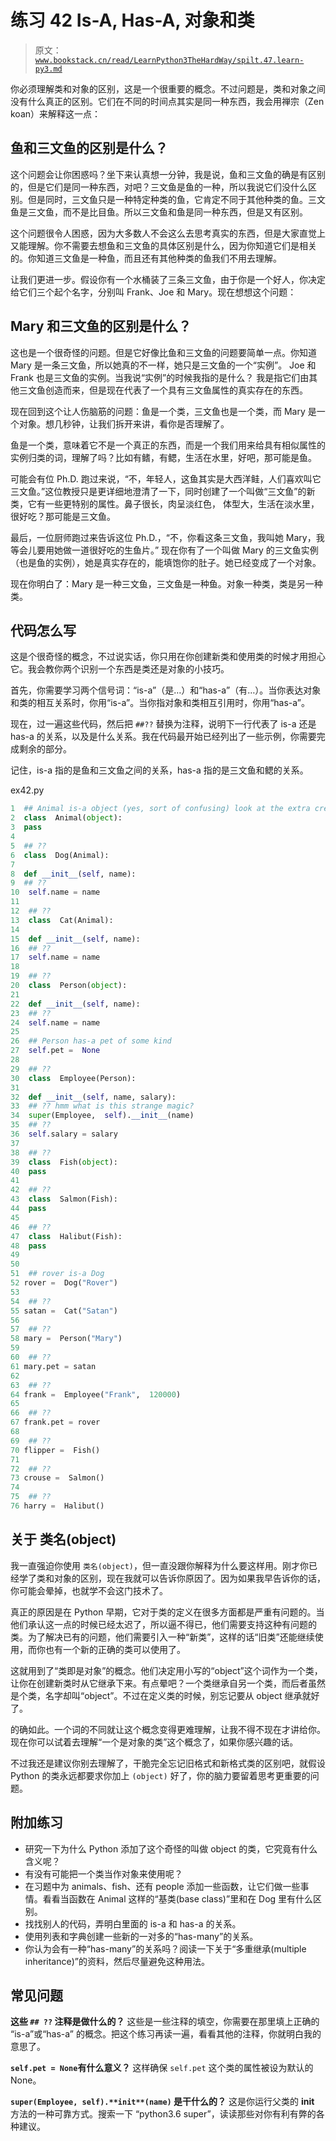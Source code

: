 # 练习 42 Is-A, Has-A, 对象和类

> 原文：[`www.bookstack.cn/read/LearnPython3TheHardWay/spilt.47.learn-py3.md`](https://www.bookstack.cn/read/LearnPython3TheHardWay/spilt.47.learn-py3.md)

你必须理解类和对象的区别，这是一个很重要的概念。不过问题是，类和对象之间没有什么真正的区别。它们在不同的时间点其实是同一种东西，我会用禅宗（Zen koan）来解释这一点：

## 鱼和三文鱼的区别是什么？

这个问题会让你困惑吗？坐下来认真想一分钟，我是说，鱼和三文鱼的确是有区别的，但是它们是同一种东西，对吧？三文鱼是鱼的一种，所以我说它们没什么区别。但是同时，三文鱼只是一种特定种类的鱼，它肯定不同于其他种类的鱼。三文鱼是三文鱼，而不是比目鱼。所以三文鱼和鱼是同一种东西，但是又有区别。

这个问题很令人困惑，因为大多数人不会这么去思考真实的东西，但是大家直觉上又能理解。你不需要去想鱼和三文鱼的具体区别是什么，因为你知道它们是相关的。你知道三文鱼是一种鱼，而且还有其他种类的鱼我们不用去理解。

让我们更进一步。假设你有一个水桶装了三条三文鱼，由于你是一个好人，你决定给它们三个起个名字，分别叫 Frank、Joe 和 Mary。现在想想这个问题：

## Mary 和三文鱼的区别是什么？

这也是一个很奇怪的问题。但是它好像比鱼和三文鱼的问题要简单一点。你知道 Mary 是一条三文鱼，所以她真的不一样，她只是三文鱼的一个“实例”。 Joe 和 Frank 也是三文鱼的实例。当我说“实例”的时候我指的是什么？ 我是指它们由其他三文鱼创造而来，但是现在代表了一个具有三文鱼属性的真实存在的东西。

现在回到这个让人伤脑筋的问题：鱼是一个类，三文鱼也是一个类，而 Mary 是一个对象。想几秒钟，让我们拆开来讲，看你是否理解了。

鱼是一个类，意味着它不是一个真正的东西，而是一个我们用来给具有相似属性的实例归类的词，理解了吗？比如有鳍，有鳃，生活在水里，好吧，那可能是鱼。

可能会有位 Ph.D. 跑过来说，“不，年轻人，这鱼其实是大西洋鲑，人们喜欢叫它三文鱼。”这位教授只是更详细地澄清了一下，同时创建了一个叫做“三文鱼”的新类，它有一些更特别的属性。鼻子很长，肉呈淡红色， 体型大，生活在淡水里，很好吃？那可能是三文鱼。

最后，一位厨师跑过来告诉这位 Ph.D.，“不，你看这条三文鱼，我叫她 Mary，我等会儿要用她做一道很好吃的生鱼片。” 现在你有了一个叫做 Mary 的三文鱼实例（也是鱼的实例），她是真实存在的，能填饱你的肚子。她已经变成了一个对象。

现在你明白了：Mary 是一种三文鱼，三文鱼是一种鱼。对象一种类，类是另一种类。

## 代码怎么写

这是个很奇怪的概念，不过说实话，你只用在你创建新类和使用类的时候才用担心它。我会教你两个识别一个东西是类还是对象的小技巧。

首先，你需要学习两个信号词：“is-a”（是…）和“has-a”（有…）。当你表达对象和类的相互关系时，你用“is-a”。当你指对象和类相互引用时，你用“has-a”。

现在，过一遍这些代码，然后把 `##??` 替换为注释，说明下一行代表了 is-a 还是 has-a 的关系，以及是什么关系。我在代码最开始已经列出了一些示例，你需要完成剩余的部分。

记住，is-a 指的是鱼和三文鱼之间的关系，has-a 指的是三文鱼和鳃的关系。

ex42.py

```py
1  ## Animal is-a object (yes, sort of confusing) look at the extra credit（附加练习）
2  class  Animal(object):
3  pass
4
5  ## ??
6  class  Dog(Animal):
7
8  def __init__(self, name):
9  ## ??
10  self.name = name
11
12  ## ??
13  class  Cat(Animal):
14
15  def __init__(self, name):
16  ## ??
17  self.name = name
18
19  ## ??
20  class  Person(object):
21
22  def __init__(self, name):
23  ## ??
24  self.name = name
25
26  ## Person has-a pet of some kind
27  self.pet =  None
28
29  ## ??
30  class  Employee(Person):
31
32  def __init__(self, name, salary):
33  ## ?? hmm what is this strange magic?
34  super(Employee,  self).__init__(name)
35  ## ??
36  self.salary = salary
37
38  ## ??
39  class  Fish(object):
40  pass
41 
42  ## ??
43  class  Salmon(Fish):
44  pass
45 
46  ## ??
47  class  Halibut(Fish):
48  pass
49 
50 
51  ## rover is-a Dog
52 rover =  Dog("Rover")
53 
54  ## ??
55 satan =  Cat("Satan")
56 
57  ## ??
58 mary =  Person("Mary")
59 
60  ## ??
61 mary.pet = satan
62 
63  ## ??
64 frank =  Employee("Frank",  120000)
65 
66  ## ??
67 frank.pet = rover
68 
69  ## ??
70 flipper =  Fish()
71 
72  ## ??
73 crouse =  Salmon()
74 
75  ## ??
76 harry =  Halibut()
```

## 关于 类名(object)

我一直强迫你使用 `类名(object)`，但一直没跟你解释为什么要这样用。刚才你已经学了类和对象的区别，现在我就可以告诉你原因了。因为如果我早告诉你的话，你可能会晕掉，也就学不会这门技术了。

真正的原因是在 Python 早期，它对于类的定义在很多方面都是严重有问题的。当他们承认这一点的时候已经太迟了，所以逼不得已，他们需要支持这种有问题的类。为了解决已有的问题，他们需要引入一种“新类”，这样的话“旧类”还能继续使用，而你也有一个新的正确的类可以使用了。

这就用到了“类即是对象”的概念。他们决定用小写的“object”这个词作为一个类，让你在创建新类时从它继承下来。有点晕吧？一个类继承自另一个类，而后者虽然是个类，名字却叫“object”。不过在定义类的时候，别忘记要从 object 继承就好了。

的确如此。一个词的不同就让这个概念变得更难理解，让我不得不现在才讲给你。现在你可以试着去理解“一个是对象的类”这个概念了，如果你感兴趣的话。

不过我还是建议你别去理解了，干脆完全忘记旧格式和新格式类的区别吧，就假设 Python 的类永远都要求你加上 `(object)` 好了，你的脑力要留着思考更重要的问题。

## 附加练习

*   研究一下为什么 Python 添加了这个奇怪的叫做 object 的类，它究竟有什么含义呢？
*   有没有可能把一个类当作对象来使用呢？
*   在习题中为 animals、fish、还有 people 添加一些函数，让它们做一些事情。看看当函数在 Animal 这样的“基类(base class)”里和在 Dog 里有什么区别。
*   找找别人的代码，弄明白里面的 is-a 和 has-a 的关系。
*   使用列表和字典创建一些新的一对多的“has-many”的关系。
*   你认为会有一种“has-many”的关系吗？阅读一下关于“多重继承(multiple inheritance)”的资料，然后尽量避免这种用法。

## 常见问题

**这些 `## ??` 注释是做什么的？** 这些是一些注释的填空，你需要在那里填上正确的 “is-a”或“has-a” 的概念。把这个练习再读一遍，看看其他的注释，你就明白我的意思了。

**`self.pet = None`有什么意义？** 这样确保 `self.pet` 这个类的属性被设为默认的 None。

**`super(Employee, self).**init**(name)` 是干什么的？** 这是你运行父类的 **init** 方法的一种可靠方式。搜索一下 “python3.6 super”，读读那些对你有利有弊的各种建议。